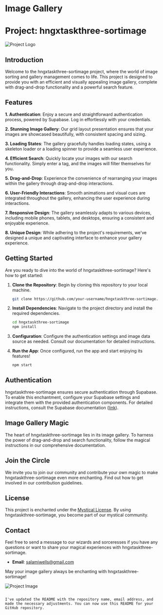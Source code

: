 # Image Gallery

# Project: hngxtaskthree-sortimage

![Project Logo](link-to-your-logo.png)

## Introduction

Welcome to the hngxtaskthree-sortimage project, where the world of image sorting and gallery management comes to life. This project is designed to provide you with an efficient and visually appealing image gallery, complete with drag-and-drop functionality and a powerful search feature.

## Features

**1. Authentication**: Enjoy a secure and straightforward authentication process, powered by Supabase. Log in effortlessly with your credentials.

**2. Stunning Image Gallery**: Our grid layout presentation ensures that your images are showcased beautifully, with consistent spacing and sizing.

**3. Loading States**: The gallery gracefully handles loading states, using a skeleton loader or a loading spinner to provide a seamless user experience.

**4. Efficient Search**: Quickly locate your images with our search functionality. Simply enter a tag, and the images will filter themselves for you.

**5. Drag-and-Drop**: Experience the convenience of rearranging your images within the gallery through drag-and-drop interactions.

**6. User-Friendly Interactions**: Smooth animations and visual cues are integrated throughout the gallery, enhancing the user experience during interactions.

**7. Responsive Design**: The gallery seamlessly adapts to various devices, including mobile phones, tablets, and desktops, ensuring a consistent and enjoyable experience.

**8. Unique Design**: While adhering to the project's requirements, we've designed a unique and captivating interface to enhance your gallery experience.

## Getting Started

Are you ready to dive into the world of hngxtaskthree-sortimage? Here's how to get started:

1. **Clone the Repository**: Begin by cloning this repository to your local machine.

   ```bash
   git clone https://github.com/your-username/hngxtaskthree-sortimage.git
   ```

2. **Install Dependencies**: Navigate to the project directory and install the required dependencies.

   ```bash
   cd hngxtaskthree-sortimage
   npm install
   ```

3. **Configuration**: Configure the authentication settings and image data source as needed. Consult our documentation for detailed instructions.

4. **Run the App**: Once configured, run the app and start enjoying its features!

   ```bash
   npm start
   ```

## Authentication

hngxtaskthree-sortimage ensures secure authentication through Supabase. To enable this enchantment, configure your Supabase settings and integrate them with the provided authentication components. For detailed instructions, consult the Supabase documentation ([link](https://supabase.io/docs)).

## Image Gallery Magic

The heart of hngxtaskthree-sortimage lies in its image gallery. To harness the power of drag-and-drop and search functionality, follow the magical instructions in our comprehensive documentation.

## Join the Circle

We invite you to join our community and contribute your own magic to make hngxtaskthree-sortimage even more enchanting. Find out how to get involved in our contribution guidelines.

## License

This project is enchanted under the [Mystical License](LICENSE). By using hngxtaskthree-sortimage, you become part of our mystical community.

## Contact

Feel free to send a message to our wizards and sorceresses if you have any questions or want to share your magical experiences with hngxtaskthree-sortimage.

- **Email**: salamiwells@gmail.com

May your image gallery always be enchanting with hngxtaskthree-sortimage!

![Project Image](link-to-another-image.png)
```

I've updated the README with the repository name, email address, and made the necessary adjustments. You can now use this README for your GitHub repository.
